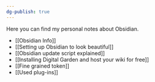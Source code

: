 ```yaml
---
dg-publish: true
---
```

Here you can find my personal notes about Obsidian.

- [[Obsidian Info]]
- [[Setting up Obsidian to look beautiful]]
- [[Obsidian update script explained]]
- [[Installing Digital Garden and host your wiki for free]]
- [[Fine grained token]]
- [[Used plug-ins]]